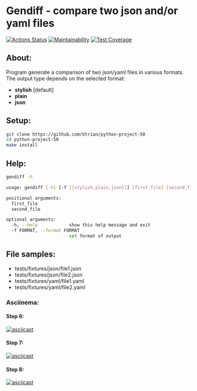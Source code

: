 # **Gendiff** - compare two json and/or yaml files
[![Actions Status](https://github.com/Jickx/python-project-50/workflows/hexlet-check/badge.svg)](https://github.com/Jickx/python-project-50/actions)
[![Maintainability](https://api.codeclimate.com/v1/badges/1ac36cb0f1f91f85effe/maintainability)](https://codeclimate.com/github/Jickx/python-project-50/maintainability)
[![Test Coverage](https://api.codeclimate.com/v1/badges/1ac36cb0f1f91f85effe/test_coverage)](https://codeclimate.com/github/Jickx/python-project-50/test_coverage)

## **About:**
Program generate a comparison of two json/yaml files in various formats.
The output type depends on the selected format:
- **stylish** [default]
- **plain**
- **json**

## **Setup:**
```bash
git clone https://github.com/Utrian/python-project-50
cd python-project-50
make install
```

## Help:
```bash
gendiff -h

usage: gendiff [-h] [-f [{stylish,plain,json}]] [first_file] [second_file]

positional arguments:
  first_file
  second_file

optional arguments:
  -h, --help            show this help message and exit
  -f FORMAT, --format FORMAT
                        set format of output
```

## **File samples:**
* tests/fixtures/json/file1.json
* tests/fixtures/json/file2.json
* tests/fixtures/yaml/file1.yaml
* tests/fixtures/yaml/file2.yaml

### Asciinema:
#### Step 6:
[![asciicast](https://asciinema.org/a/nBy5peYLB2VQYZwUgrvbszorA.svg)](https://asciinema.org/a/nBy5peYLB2VQYZwUgrvbszorA)
#### Step 7:
[![asciicast](https://asciinema.org/a/mtuh3UpVO93D7PDsOUnGOoJ7Y.svg)](https://asciinema.org/a/mtuh3UpVO93D7PDsOUnGOoJ7Y)
#### Step 8:
[![asciicast](https://asciinema.org/a/SgqNujzZu0Y3rla84Q1hEjvtT.svg)](https://asciinema.org/a/SgqNujzZu0Y3rla84Q1hEjvtT)
